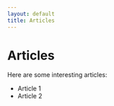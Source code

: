 ```yaml
---
layout: default
title: Articles
---
```


# Articles

Here are some interesting articles:
- Article 1
- Article 2
